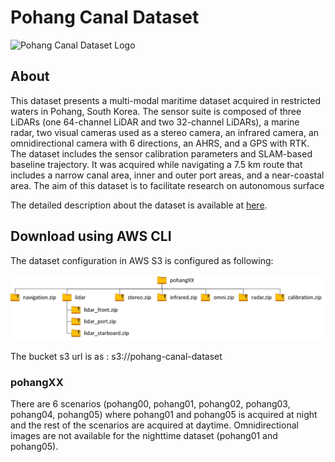 # Pohang Canal Dataset

![Pohang Canal Dataset Logo](./resource/title.png)  

## About

This dataset presents a multi-modal maritime dataset acquired in restricted waters in Pohang, South Korea. The sensor suite is composed of three LiDARs (one 64-channel LiDAR and two 32-channel LiDARs), a marine radar, two visual cameras used as a stereo camera, an infrared camera, an omnidirectional camera with 6 directions, an AHRS, and a GPS with RTK. The dataset includes the sensor calibration parameters and SLAM-based baseline trajectory. It was acquired while navigating a 7.5 km route that includes a narrow canal area, inner and outer port areas, and a near-coastal area. The aim of this dataset is to facilitate research on autonomous surface 

The detailed description about the dataset is available at [here](https://sites.google.com/view/pohang-canal-dataset/home).


## Download using AWS CLI

The dataset configuration in AWS S3 is configured as following:

![AWS Data Config](./resource/data_config.png)

The bucket s3 url is as : s3://pohang-canal-dataset

### pohangXX

There are 6 scenarios (pohang00, pohang01, pohang02, pohang03, pohang04, pohang05) where pohang01 and pohang05 is acquired at night and the rest of the scenarios are acquired at daytime. Omnidirectional images are not available for the nighttime dataset (pohang01 and pohang05).

